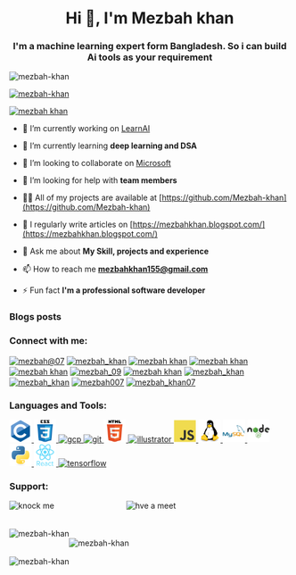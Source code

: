 <h1 align="center">Hi 👋, I'm Mezbah khan</h1>
<h3 align="center">I'm a machine learning expert form Bangladesh. So i can build Ai tools as your requirement</h3>

<p align="left"> <img src="https://komarev.com/ghpvc/?username=mezbah-khan&label=Profile%20views&color=0e75b6&style=flat" alt="mezbah-khan" /> </p>

<p align="left"> <a href="https://github.com/ryo-ma/github-profile-trophy"><img src="https://github-profile-trophy.vercel.app/?username=mezbah-khan" alt="mezbah-khan" /></a> </p>

<p align="left"> <a href="https://twitter.com/mezbah khan" target="blank"><img src="https://img.shields.io/twitter/follow/mezbah khan?logo=twitter&style=for-the-badge" alt="mezbah khan" /></a> </p>

- 🔭 I’m currently working on [LearnAI](https://github.com/Mezbah-khan/LearnAi-)

- 🌱 I’m currently learning **deep learning and DSA**

- 👯 I’m looking to collaborate on [Microsoft](https://www.microsoft.com/en-us/)

- 🤝 I’m looking for help with **team members**

- 👨‍💻 All of my projects are available at [https://github.com/Mezbah-khan](https://github.com/Mezbah-khan)

- 📝 I regularly write articles on [https://mezbahkhan.blogspot.com/](https://mezbahkhan.blogspot.com/)

- 💬 Ask me about **My Skill, projects and experience**

- 📫 How to reach me **mezbahkhan155@gmail.com**

- ⚡ Fun fact **I'm a professional software developer**

### Blogs posts
<!-- BLOG-POST-LIST:START -->
<!-- BLOG-POST-LIST:END -->

<h3 align="left">Connect with me:</h3>
<p align="left">
<a href="https://codepen.io/mezbah@07" target="blank"><img align="center" src="https://raw.githubusercontent.com/rahuldkjain/github-profile-readme-generator/master/src/images/icons/Social/codepen.svg" alt="mezbah@07" height="30" width="40" /></a>
<a href="https://dev.to/mezbah_khan" target="blank"><img align="center" src="https://raw.githubusercontent.com/rahuldkjain/github-profile-readme-generator/master/src/images/icons/Social/devto.svg" alt="mezbah_khan" height="30" width="40" /></a>
<a href="https://twitter.com/mezbah khan" target="blank"><img align="center" src="https://raw.githubusercontent.com/rahuldkjain/github-profile-readme-generator/master/src/images/icons/Social/twitter.svg" alt="mezbah khan" height="30" width="40" /></a>
<a href="https://linkedin.com/in/mezbah khan" target="blank"><img align="center" src="https://raw.githubusercontent.com/rahuldkjain/github-profile-readme-generator/master/src/images/icons/Social/linked-in-alt.svg" alt="mezbah khan" height="30" width="40" /></a>
<a href="https://fb.com/mezbah khan" target="blank"><img align="center" src="https://raw.githubusercontent.com/rahuldkjain/github-profile-readme-generator/master/src/images/icons/Social/facebook.svg" alt="mezbah khan" height="30" width="40" /></a>
<a href="https://instagram.com/mezbah_09" target="blank"><img align="center" src="https://raw.githubusercontent.com/rahuldkjain/github-profile-readme-generator/master/src/images/icons/Social/instagram.svg" alt="mezbah_09" height="30" width="40" /></a>
<a href="https://www.youtube.com/c/mezbah khan" target="blank"><img align="center" src="https://raw.githubusercontent.com/rahuldkjain/github-profile-readme-generator/master/src/images/icons/Social/youtube.svg" alt="mezbah khan" height="30" width="40" /></a>
<a href="https://www.codechef.com/users/mezbah_khan" target="blank"><img align="center" src="https://cdn.jsdelivr.net/npm/simple-icons@3.1.0/icons/codechef.svg" alt="mezbah_khan" height="30" width="40" /></a>
<a href="https://www.leetcode.com/mezbah_khan" target="blank"><img align="center" src="https://raw.githubusercontent.com/rahuldkjain/github-profile-readme-generator/master/src/images/icons/Social/leet-code.svg" alt="mezbah_khan" height="30" width="40" /></a>
<a href="https://www.topcoder.com/members/mezbah007" target="blank"><img align="center" src="https://raw.githubusercontent.com/rahuldkjain/github-profile-readme-generator/master/src/images/icons/Social/topcoder.svg" alt="mezbah007" height="30" width="40" /></a>
<a href="https://discord.gg/mezbah_khan07" target="blank"><img align="center" src="https://raw.githubusercontent.com/rahuldkjain/github-profile-readme-generator/master/src/images/icons/Social/discord.svg" alt="mezbah_khan07" height="30" width="40" /></a>
</p>

<h3 align="left">Languages and Tools:</h3>
<p align="left"> <a href="https://www.cprogramming.com/" target="_blank" rel="noreferrer"> <img src="https://raw.githubusercontent.com/devicons/devicon/master/icons/c/c-original.svg" alt="c" width="40" height="40"/> </a> <a href="https://www.w3schools.com/css/" target="_blank" rel="noreferrer"> <img src="https://raw.githubusercontent.com/devicons/devicon/master/icons/css3/css3-original-wordmark.svg" alt="css3" width="40" height="40"/> </a> <a href="https://cloud.google.com" target="_blank" rel="noreferrer"> <img src="https://www.vectorlogo.zone/logos/google_cloud/google_cloud-icon.svg" alt="gcp" width="40" height="40"/> </a> <a href="https://git-scm.com/" target="_blank" rel="noreferrer"> <img src="https://www.vectorlogo.zone/logos/git-scm/git-scm-icon.svg" alt="git" width="40" height="40"/> </a> <a href="https://www.w3.org/html/" target="_blank" rel="noreferrer"> <img src="https://raw.githubusercontent.com/devicons/devicon/master/icons/html5/html5-original-wordmark.svg" alt="html5" width="40" height="40"/> </a> <a href="https://www.adobe.com/in/products/illustrator.html" target="_blank" rel="noreferrer"> <img src="https://www.vectorlogo.zone/logos/adobe_illustrator/adobe_illustrator-icon.svg" alt="illustrator" width="40" height="40"/> </a> <a href="https://developer.mozilla.org/en-US/docs/Web/JavaScript" target="_blank" rel="noreferrer"> <img src="https://raw.githubusercontent.com/devicons/devicon/master/icons/javascript/javascript-original.svg" alt="javascript" width="40" height="40"/> </a> <a href="https://www.linux.org/" target="_blank" rel="noreferrer"> <img src="https://raw.githubusercontent.com/devicons/devicon/master/icons/linux/linux-original.svg" alt="linux" width="40" height="40"/> </a> <a href="https://www.mysql.com/" target="_blank" rel="noreferrer"> <img src="https://raw.githubusercontent.com/devicons/devicon/master/icons/mysql/mysql-original-wordmark.svg" alt="mysql" width="40" height="40"/> </a> <a href="https://nodejs.org" target="_blank" rel="noreferrer"> <img src="https://raw.githubusercontent.com/devicons/devicon/master/icons/nodejs/nodejs-original-wordmark.svg" alt="nodejs" width="40" height="40"/> </a> <a href="https://www.python.org" target="_blank" rel="noreferrer"> <img src="https://raw.githubusercontent.com/devicons/devicon/master/icons/python/python-original.svg" alt="python" width="40" height="40"/> </a> <a href="https://reactjs.org/" target="_blank" rel="noreferrer"> <img src="https://raw.githubusercontent.com/devicons/devicon/master/icons/react/react-original-wordmark.svg" alt="react" width="40" height="40"/> </a> <a href="https://www.tensorflow.org" target="_blank" rel="noreferrer"> <img src="https://www.vectorlogo.zone/logos/tensorflow/tensorflow-icon.svg" alt="tensorflow" width="40" height="40"/> </a> </p>

<h3 align="left">Support:</h3>
<p><a href="https://www.buymeacoffee.com/knock me"> <img align="left" src="https://cdn.buymeacoffee.com/buttons/v2/default-yellow.png" height="50" width="210" alt="knock me" /></a><a href="https://ko-fi.com/hve a meet"> <img align="left" src="https://cdn.ko-fi.com/cdn/kofi3.png?v=3" height="50" width="210" alt="hve a meet" /></a></p><br><br>

<p><img align="left" src="https://github-readme-stats.vercel.app/api/top-langs?username=mezbah-khan&show_icons=true&locale=en&layout=compact" alt="mezbah-khan" /></p>

<p>&nbsp;<img align="center" src="https://github-readme-stats.vercel.app/api?username=mezbah-khan&show_icons=true&locale=en" alt="mezbah-khan" /></p>

<p><img align="center" src="https://github-readme-streak-stats.herokuapp.com/?user=mezbah-khan&" alt="mezbah-khan" /></p>
